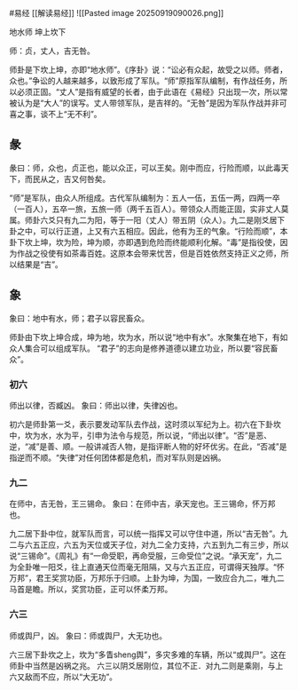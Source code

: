 #易经 [[解读易经]]
![[Pasted image 20250919090026.png]]



地水师  坤上坎下


师：贞，丈人，吉无咎。
 
师卦是下坎上坤，亦即“地水师”。《序卦》说：“讼必有众起，故受之以师。师者，众也。”争讼的人越来越多，以致形成了军队。“师”原指军队编制，有作战任务，所以必须正固。“丈人”是指有威望的长者，由于此语在《易经》只出现一次，所以常被认为是“大人”的误写。丈人带领军队，是吉祥的。“无咎”是因为军队作战并非可喜之事，谈不上“无不利”。



## 彖
彖曰：师，众也，贞正也，能以众正，可以王矣。刚中而应，行险而顺，以此毒天下，而民从之，吉又何咎矣。

“师”是军队，由众人所组成。古代军队编制为：五人一伍，五伍一两，四两一卒（一百人），五卒一旅，五旅一师（两千五百人）。带领众人而能正固，实非丈人莫属。师卦六爻只有九二为阳，等于一阳（丈人）带五阴（众人）。九二是刚爻居下卦之中，可以行正道，上又有六五相应。因此，他有为王的气象。“行险而顺”，本卦下坎上坤，坎为险，坤为顺，亦即遇到危险而终能顺利化解。“毒”是指役使，因为作战之役使有如茶毒百姓。这原本会带来忧苦，但是百姓依然支持正义之师，所以结果是“吉”。


## 象
象曰：地中有水，师；君子以容民畜众。
 
师卦由下坎上坤合成，坤为地，坎为水，所以说“地中有水”。水聚集在地下，有如众人集合可以组成军队。
“君子”的志向是修养道德以建立功业，所以要“容民畜众”。


### 初六
师出以律，否臧凶。
象曰：师出以律，失律凶也。
 
初六是师卦第一爻，表示要发动军队去作战，这时须以军纪为上。初六在下卦坎中，坎为水，水为平，引申为法令与规范，所以说，“师出以律”。“否”是恶、逆，“减”是善、顺。一般讲减否人物，是指评断人物的好坏优劣。在此，“否减”是指逆而不顺。“失律”对任何团体都是危机，而对军队则是凶祸。


### 九二
在师中，吉无咎，王三锡命。
象曰：在师中吉，承天宠也。王三锡命，怀万邦也。
 
九二居下卦中位，就军队而言，可以统一指挥又可以守住中道，所以“吉无咎”。九二与六五正应，六五为天位或天子位，对九二全力支持，六五到九二有三步，所以说“三锡命”。《周礼》有“一命受职，再命受服，三命受位”之说。“承天宠”，九二为全卦唯一阳爻，往上直通天位而毫无阻隔，又与六五正应，可谓得天独厚。“怀万邦”，君王奖赏功臣，万邦乐于归顺。上卦为坤，为国，一致应合九二，唯九二马首是瞻。所以，奖赏功臣，正可以怀柔万邦。


### 六三
师或舆尸，凶。
象曰：师或舆尸，大无功也。

六三居下卦坎之上，坎为“多眚sheng舆”，多灾多难的车辆，所以“或舆尸”。这在师卦中当然是凶祸之兆。
六三以阴爻居刚位，其位不正．对九二则是乘刚，与上六又敌而不应，所以“大无功”。






















































































